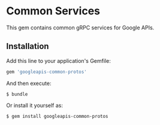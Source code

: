 # Common Services

This gem contains common gRPC services for Google APIs.

## Installation

Add this line to your application's Gemfile:

```ruby
gem 'googleapis-common-protos'
```

And then execute:

    $ bundle

Or install it yourself as:

    $ gem install googleapis-common-protos
